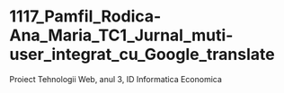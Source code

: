 # 1117_Pamfil_Rodica-Ana_Maria_TC1_Jurnal_muti-user_integrat_cu_Google_translate
Proiect Tehnologii Web, anul 3, ID Informatica Economica
